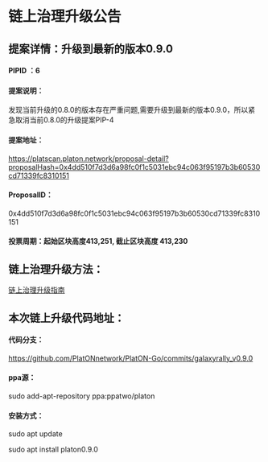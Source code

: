 # 链上治理升级公告

## 提案详情：升级到最新的版本0.9.0

#### PIPID ：6

#### 提案说明：

发现当前升级的0.8.0的版本存在严重问题,需要升级到最新的版本0.9.0，所以紧急取消当前0.8.0的升级提案PIP-4

#### 提案地址：

https://platscan.platon.network/proposal-detail?proposalHash=0x4dd510f7d3d6a98fc0f1c5031ebc94c063f95197b3b60530cd71339fc8310151

#### ProposalID：

0x4dd510f7d3d6a98fc0f1c5031ebc94c063f95197b3b60530cd71339fc8310151

#### 投票周期：起始区块高度413,251, 截止区块高度 413,230

## 链上治理升级方法：

[链上治理升级指南](https://github.com/PlatONnetwork/GalaxyRally/blob/master/technologies/链上治理升级指南.md)

## 本次链上升级代码地址：

#### 代码分支：

https://github.com/PlatONnetwork/PlatON-Go/commits/galaxyrally_v0.9.0

#### ppa源：
sudo add-apt-repository ppa:ppatwo/platon

#### 安装方式：
sudo apt update

sudo apt install platon0.9.0




